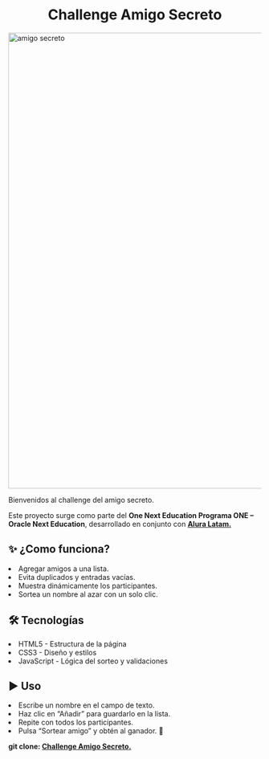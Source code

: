 <h1 align="center"> Challenge Amigo Secreto</h1>

<img width="1898" height="908" alt="amigo secreto" src="https://github.com/user-attachments/assets/e88e7fd3-e91d-488f-a6b8-2133d5e40bbc" />

<p>Bienvenidos al challenge del amigo secreto.
  
Este proyecto surge como parte del <b>One Next Education Programa ONE – Oracle Next Education</b>, desarrollado en conjunto con <b><a href="https://www.aluracursos.com/">Alura Latam.</a></b>

<h2>✨ ¿Como funciona?</h2>

<li>Agregar amigos a una lista.</li>
<li>Evita duplicados y entradas vacías.</li>
<li>Muestra dinámicamente los participantes.</li>
<li>Sortea un nombre al azar con un solo clic.</li>

<h2>🛠️ Tecnologías</h2>

<li>HTML5 - Estructura de la página</li>
<li>CSS3 - Diseño y estilos</li>
<li>JavaScript - Lógica del sorteo y validaciones</li>

<h2>▶️ Uso</h2>

<li>Escribe un nombre en el campo de texto.</li>
<li>Haz clic en “Añadir” para guardarlo en la lista.</li>
<li>Repite con todos los participantes.</li>
<li>Pulsa “Sortear amigo” y obtén al ganador. 🎉</li>

<b>git clone: <a href="https://github.com/lramireztorres18-coder/Challenge-Amigo-Secreto-.git"> Challenge Amigo Secreto.</a></b>
